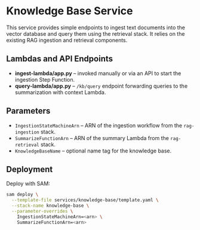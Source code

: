 # Knowledge Base Service

This service provides simple endpoints to ingest text documents into the vector
database and query them using the retrieval stack. It relies on the existing
RAG ingestion and retrieval components.

## Lambdas and API Endpoints

- **ingest-lambda/app.py** – invoked manually or via an API to start the
  ingestion Step Function.
- **query-lambda/app.py** – `/kb/query` endpoint forwarding queries to the
  summarization with context Lambda.

## Parameters

- `IngestionStateMachineArn` – ARN of the ingestion workflow from the
  `rag-ingestion` stack.
- `SummarizeFunctionArn` – ARN of the summary Lambda from the
  `rag-retrieval` stack.
- `KnowledgeBaseName` – optional name tag for the knowledge base.

## Deployment

Deploy with SAM:

```bash
sam deploy \
  --template-file services/knowledge-base/template.yaml \
  --stack-name knowledge-base \
  --parameter-overrides \
    IngestionStateMachineArn=<arn> \
    SummarizeFunctionArn=<arn>
```
